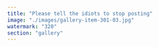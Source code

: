 ```yaml
---
title: "Please tell the idiots to stop posting"
image: "./images/gallery-item-301-03.jpg"
watermark: "320"
section: "gallery"
---
```

